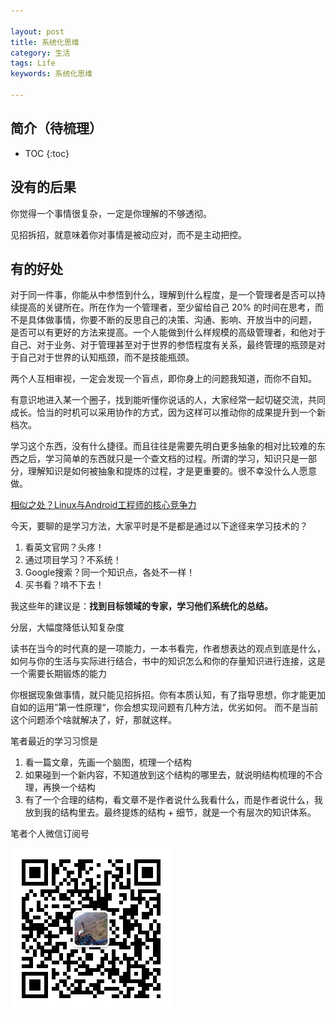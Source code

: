 ```yaml
---

layout: post
title: 系统化思维
category: 生活
tags: Life
keywords: 系统化思维

---
```


## 简介（待梳理）

* TOC
{:toc}


## 没有的后果

你觉得一个事情很复杂，一定是你理解的不够透彻。

见招拆招，就意味着你对事情是被动应对，而不是主动把控。

## 有的好处



对于同一件事，你能从中参悟到什么，理解到什么程度，是一个管理者是否可以持续提高的关键所在。所在作为一个管理者，至少留给自己 20% 的时间在思考，而不是具体做事情，你要不断的反思自己的决策、沟通、影响、开放当中的问题， 是否可以有更好的方法来提高。一个人能做到什么样规模的高级管理者，和他对于自己、对于业务、对于管理甚至对于世界的参悟程度有关系，最终管理的瓶颈是对于自己对于世界的认知瓶颈，而不是技能瓶颈。

两个人互相审视，一定会发现一个盲点，即你身上的问题我知道，而你不自知。


有意识地进入某一个圈子，找到能听懂你说话的人，大家经常一起切磋交流，共同成长。恰当的时机可以采用协作的方式，因为这样可以推动你的成果提升到一个新档次。

学习这个东西，没有什么捷径。而且往往是需要先明白更多抽象的相对比较难的东西之后，学习简单的东西就只是一个查文档的过程。所谓的学习，知识只是一部分，理解知识是如何被抽象和提炼的过程，才是更重要的。很不幸没什么人愿意做。

[相似之处？Linux与Android工程师的核心竞争力](https://mp.weixin.qq.com/s?__biz=MjM5ODYxMDA5OQ==&mid=2651961821&idx=1&sn=96463f0743e169b1b9c60c2cf9000bad&chksm=bd2d0c018a5a851722928cc445e918e0e0a8bd35601eabf30e9c7e4b6b8fefb84809af7996cd&mpshare=1&scene=23&srcid=%23rd)

今天，要聊的是学习方法，大家平时是不是都是通过以下途径来学习技术的？

1. 看英文官网？头疼！
2. 通过项目学习？不系统！
3. Google搜索？同一个知识点，各处不一样！
4. 买书看？啃不下去！


我这些年的建议是：**找到目标领域的专家，学习他们系统化的总结。**



分层，大幅度降低认知复杂度

读书在当今的时代真的是一项能力，一本书看完，作者想表达的观点到底是什么，如何与你的生活与实际进行结合，书中的知识怎么和你的存量知识进行连接，这是一个需要长期锻炼的能力



你根据现象做事情，就只能见招拆招。你有本质认知，有了指导思想，你才能更加自如的运用”第一性原理“，你会想实现问题有几种方法，优劣如何。 而不是当前这个问题添个啥就解决了，好，那就这样。

笔者最近的学习习惯是

1. 看一篇文章，先画一个脑图，梳理一个结构
2. 如果碰到一个新内容，不知道放到这个结构的哪里去，就说明结构梳理的不合理，再换一个结构
3. 有了一个合理的结构，看文章不是作者说什么我看什么，而是作者说什么，我放到我的结构里去。最终提炼的结构 + 细节，就是一个有层次的知识体系。


笔者个人微信订阅号

![](/public/upload/qrcode_for_gh.jpg)

